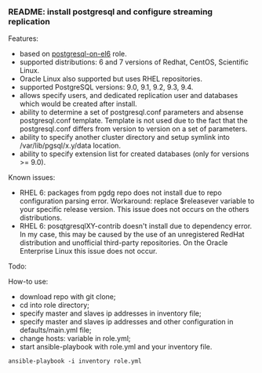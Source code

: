 ### README: install postgresql and configure streaming replication

Features:
- based on [postgresql-on-el6](https://galaxy.ansible.com/list#/roles/766) role.
- supported distributions: 6 and 7 versions of Redhat, CentOS, Scientific Linux.
- Oracle Linux also supported but uses RHEL repositories.
- supported PostgreSQL versions: 9.0, 9.1, 9.2, 9.3, 9.4.
- allows specify users, and dedicated replication user and databases which would be created after install.
- ability to determine a set of postgresql.conf parameters and absense postgresql.conf template. Template is not used due to the fact that the postgresql.conf differs from version to version on a set of parameters.
- ability to specify another cluster directory and setup symlink into /var/lib/pgsql/x.y/data location.
- ability to specify extension list for created databases (only for versions >= 9.0).

Known issues:
- RHEL 6: packages from pgdg repo does not install due to repo configuration parsing error. Workaround: replace $releasever variable to your specific release version. This issue does not occurs on the others distributions.
- RHEL 6: posqtgresqlXY-contrib doesn't install due to dependency error. In my case, this may be caused by the use of an unregistered RedHat distribution and unofficial third-party repositories. On the Oracle Enterprise Linux this issue does not occur.

Todo:

How-to use:
- download repo with git clone;
- cd into role directory;
- specify master and slaves ip addresses in inventory file;
- specify master and slaves ip addresses and other configuration in defaults/main.yml file;
- change hosts: variable in role.yml;
- start ansible-playbook with role.yml and your inventory file.
```
ansible-playbook -i inventory role.yml
```
